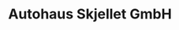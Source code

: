 ---
title: "Autohaus Skjellet GmbH"
url: /bernau-bei-berlin/autohaus-skjellet-gmbh/
shop: Autohaus
---